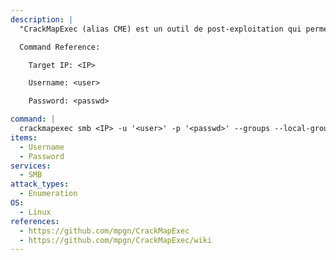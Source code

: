 ```yaml
---
description: |
  "CrackMapExec (alias CME) est un outil de post-exploitation qui permet d'automatiser l'évaluation de la sécurité des grands réseaux Active Directory." - https://github.com/mpgn/CrackMapExec/wiki. Cette commande énumère les groupes de domaine, les groupes locaux, les utilisateurs connectés, les identifiants relatifs (RID), les sessions, les utilisateurs de domaine, les partages/permissions SMB et obtient la politique de mot de passe du domaine. Vous pouvez également utiliser la notation CIDR pour cibler une plage d'adresses IP (par exemple <IP>/24).

  Command Reference:

  	Target IP: <IP>

  	Username: <user>

  	Password: <passwd>

command: |
  crackmapexec smb <IP> -u '<user>' -p '<passwd>' --groups --local-groups --loggedon-users --rid-brute --sessions --users --shares --pass-pol
items:
  - Username
  - Password
services:
  - SMB
attack_types:
  - Enumeration
OS:
  - Linux
references:
  - https://github.com/mpgn/CrackMapExec
  - https://github.com/mpgn/CrackMapExec/wiki
---
```

